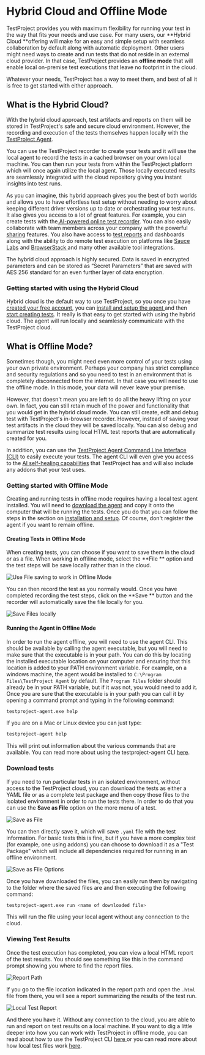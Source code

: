# Hybrid Cloud and Offline Mode

TestProject provides you with maximum flexibility for running your test in the way that fits your needs and use case. For many users, our **Hybrid Cloud **offering will make for an easy and simple setup with seamless collaboration by default along with automatic deployment.  Other users might need ways to create and run tests that do not reside in an external cloud provider. In that case, TestProject provides an **offline mode** that will enable local on-premise test executions that leave no footprint in the cloud.&#x20;

Whatever your needs, TestProject has a way to meet them, and best of all it is free to get started with either approach.&#x20;

## What is the Hybrid Cloud?

With the hybrid cloud approach, test artifacts and reports on them will be stored in TestProject's safe and secure cloud environment. However, the recording and execution of the tests themselves happen locally with the [TestProject Agent](../../testproject-agents/what-is-a-testproject-agent.md).&#x20;

You can use the TestProject recorder to create your tests and it will use the local agent to record the tests in a cached browser on your own local machine. You can then run your tests from within the TestProject platform which will once again utilize the local agent. Those locally executed results are seamlessly integrated with the cloud repository giving you instant insights into test runs.&#x20;

As you can imagine, this hybrid approach gives you the best of both worlds and allows you to have effortless test setup without needing to worry about keeping different driver versions up to date or orchestrating your test runs. It also gives you access to a lot of great features. For example, you can create tests with the[ AI-powered online test recorder](../create-a-test-step/#smart-recorder). You can also easily collaborate with team members across your company with the powerful [sharing](../collaboration-and-sharing.md) features.  You also have access to [test reports](../../testproject-sdk/opensdk-v2/java-sdk/reports.md) and dashboards along with the ability to do remote test execution on platforms like [Sauce Labs](../../testproject-integrations/sauce-labs-integration/) and [BrowserStack ](../../testproject-integrations/browserstack-integration/)and many other available tool integrations.&#x20;

The hybrid cloud approach is highly secured. Data is saved in encrypted parameters and can be stored as “Secret Parameters” that are saved with AES 256 standard for an even further layer of data encryption.

### Getting started with using the Hybrid Cloud

Hybrid cloud is the default way to use TestProject, so you once you have [created your free account](../creating-an-account.md), you can [install and setup the agent ](../installation-and-setup.md)and then [start creating tests](../../using-the-smart-test-recorder/web-testing/creating-a-web-test-using-the-testproject-recorder.md). It really is that easy to get started with using the hybrid cloud. The agent will run locally and seamlessly communicate with the TestProject cloud.&#x20;

## What is Offline Mode?

Sometimes though, you might need even more control of your tests using your own private environment. Perhaps your company has strict compliance and security regulations and so you need to test in an environment that is completely disconnected from the internet. In that case you will need to use the offline mode. In this mode, your data will never leave your premise.&#x20;

However, that doesn't mean you are left to do all the heavy lifting on your own. In fact, you can still retain much of the power and functionality that you would get in the hybrid cloud mode. You can still create, edit and debug test with TestProject's in-browser recorder. However, instead of saving your test artifacts in the cloud they will be saved locally. You can also debug and summarize test results using local HTML test reports that are automatically created for you.

In addition, you can use the [TestProject Agent Command Line Interface (CLI)](../../testproject-agents/testproject-agent-cli.md) to easily execute your tests. The agent CLI will even give you access to the [AI self-healing capabilities](../using-ai-to-improve-testing.md#self-healing) that TestProject has and will also include any addons that your test uses.&#x20;

### Getting started with Offline Mode

Creating and running tests in offline mode requires having a local test agent installed. You will need to [download the agent](https://app.testproject.io/#/agents) and copy it onto the computer that will be running the tests. Once you do that you can follow the steps in the section on [installation and setup](../installation-and-setup.md). Of course, don't register the agent if you want to remain offline.&#x20;

#### Creating Tests in Offline Mode

When creating tests, you can choose if you want to save them in the cloud or as a file. When working in offiline mode, select the **File ** option and the test steps will be save locally rather than in the cloud.

![Use File saving to work in Offline Mode](<../../.gitbook/assets/image (166).png>)

You can then record the test as you normally would. Once you have completed recording the test steps, click on the **Save ** button and the recorder will automatically save the file locally for you.&#x20;

![Save Files locally](<../../.gitbook/assets/image (341).png>)

#### Running the Agent in Offline Mode

In order to run the agent offline, you will need to use the agent CLI. This should be available by calling the agent executable, but you will need to make sure that the executable is in your path. You can do this by locating the installed executable location on your computer and ensuring that this location is added to your PATH environment variable. For example, on a windows machine, the agent would be installed to `C:\Program Files\TestProject Agent` by default. The `Program Files` folder should already be in your PATH variable, but if it was not, you would need to add it. Once you are sure that the executable is in your path you can call it by opening a command prompt and typing in the following command:

```bash
testproject-agent.exe help
```

If you are on a Mac or Linux device you can just type:

```bash
testproject-agent help
```

This will print out information about the various commands that are available. You can read more about using the testproject-agent CLI [here](../../testproject-agents/testproject-agent-cli.md).

### Download tests&#x20;

If you need to run particular tests in an isolated environment, without access to the TestProject cloud, you can download the tests as either a YAML file or as a complete test package and then copy those files to the isolated environment in order to run the tests there. In order to do that you can use the **Save as File** option on the more menu of a test.

![Save as File](<../../.gitbook/assets/image (219) (1).png>)

You can then directly save it, which will save `.yaml` file with the test information. For basic tests this is fine, but if you have a more complex test (for example, one using addons) you can choose to download it as a "Test Package" which will include all dependencies required for running in an offline environment.&#x20;

![Save as File Options](<../../.gitbook/assets/image (227).png>)

Once you have downloaded the files, you can easily run them by navigating to the folder where the saved files are and then executing the following command:

```bash
testproject-agent.exe run <name of downloaded file>
```

This will run the file using your local agent without any connection to the cloud.&#x20;

### Viewing Test Results

Once the test execution has completed, you can view a local HTML report of the test results. You should see something like this in the command prompt showing you where to find the report files.&#x20;

![Report Path](<../../.gitbook/assets/image (244).png>)

If you go to the file location indicated in the report path and open the `.html` file from there, you will see a report summarizing the results of the test run.

![Local Test Report](<../../.gitbook/assets/image (105).png>)

And there you have it. Without any connection to the cloud, you are able to run and report on test results on a local machine. If you want to dig a little deeper into how you can work with TestProject in offline mode, you can read about how to use the TestProject CLI [here ](../../testproject-agents/testproject-agent-cli.md)or you can read more about how local test files work [here](understanding-test-files.md).
